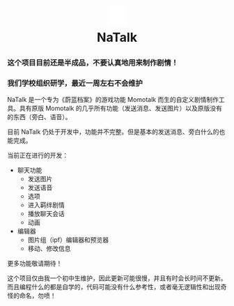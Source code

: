 # <p align="center"><img src="./Assets/Sprites/IconVariants/natalk_icon_48.png"/><br>NaTalk</p></font>
### 这个项目目前还是半成品，不要认真地用来制作剧情！

### 我们学校组织研学，最近一周左右不会维护

NaTalk 是一个专为《蔚蓝档案》的游戏功能 Momotalk 而生的自定义剧情制作工具。具有原版 Momotalk 的几乎所有功能（发送消息、发送图片）以及原版没有的东西（旁白、语音）。

目前 NaTalk 仍处于开发中，功能并不完整。但是基本的发送消息、旁白什么的也能完成。

当前正在进行的开发：
- 聊天功能
  - 发送图片
  - 发送语音
  - 选项
  - 进入羁绊剧情
  - 播放聊天会话
  - 动画
- 编辑器
  - 图片组（ipf）编辑器和预览器
  - 移动、修改信息
 
更多功能敬请期待！

这个项目仅由我一个初中生维护，因此更新可能很慢，并且有时会长时间不更新。而且编程什么的都是自学的，代码可能没有什么参考性，或者毫无逻辑性和出现奇怪的命名，勿喷！
